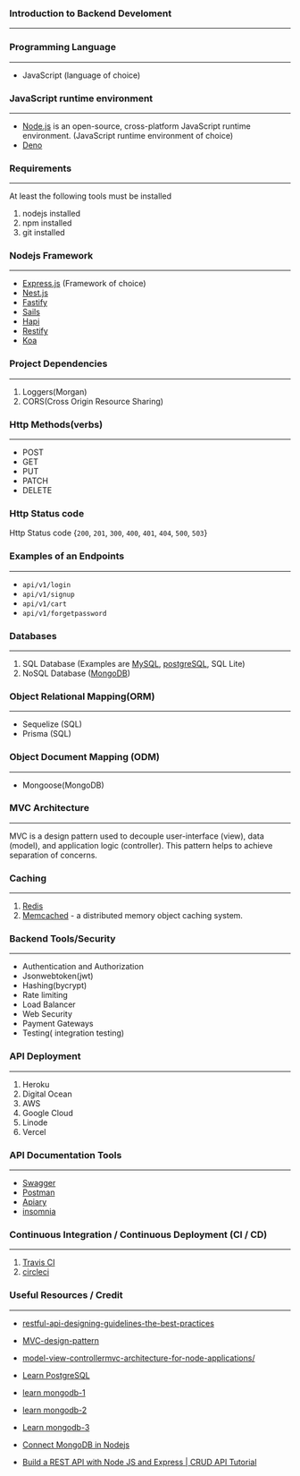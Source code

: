### Introduction to Backend Develoment
--------------------------------------

### Programming Language
-------------------------
- JavaScript (language of choice)
  
### JavaScript runtime environment
----------------------------------
- [Node.js](https://nodejs.org/en)  is an open-source, cross-platform JavaScript runtime environment. (JavaScript runtime environment of choice)
- [Deno](https://deno.com/runtime)

### Requirements
------------------
At least the following tools must be installed
1. nodejs installed
2. npm installed
3. git installed


### Nodejs Framework
----------------------------------
- [Express.js](https://expressjs.com/) (Framework of choice)
- [Nest.js](https://nestjs.com/)
- [Fastify](https://www.fastify.io/)
- [Sails](https://sailsjs.com/)
- [Hapi](https://hapi.dev/)
- [Restify](http://restify.com/)
- [Koa](https://koajs.com/)

### Project Dependencies
-------------------------
1. Loggers(Morgan)
2. CORS(Cross Origin Resource Sharing)

### Http Methods(verbs)
-------------------
- POST
- GET
- PUT
- PATCH
- DELETE

### Http Status code
Http Status code {`200`, `201`, `300`, `400`, `401`, `404`, `500`, `503`}

### Examples of an Endpoints
----------------------------- 
- `api/v1/login`
- `api/v1/signup`
- `api/v1/cart`
- `api/v1/forgetpassword`

### Databases
--------------
1. SQL Database (Examples are [MySQL](https://dev.mysql.com/doc/), [postgreSQL](https://www.postgresql.org/), SQL Lite)
2. NoSQL Database ([MongoDB](https://www.mongodb.com/))

### Object Relational Mapping(ORM)
---------------------------------------
- Sequelize (SQL)
- Prisma (SQL)

### Object Document Mapping (ODM)
-------------------------------------
- Mongoose(MongoDB)

### MVC Architecture
-----------------------
MVC is a design pattern used to decouple user-interface (view), data (model), and application logic (controller). This pattern helps to achieve separation of concerns.

### Caching
-------------------
1. [Redis](https://redis.io/)
2. [Memcached](https://memcached.org/) - a distributed memory object caching system.

### Backend Tools/Security
---------------------------
- Authentication and Authorization
- Jsonwebtoken(jwt)
- Hashing(bycrypt)
- Rate limiting
- Load Balancer
- Web Security
- Payment Gateways
- Testing( integration testing)
   
### API Deployment
------------------
1. Heroku
2. Digital Ocean
3. AWS
4. Google Cloud
5. Linode
6. Vercel

### API Documentation Tools
----------------------------
- [Swagger](https://swagger.io/)
- [Postman](https://www.postman.com/)
- [Apiary](https://apiary.io/)
- [insomnia](https://docs.insomnia.rest/)

### Continuous Integration / Continuous Deployment (CI / CD)
------------------------------------------------------------
1. [Travis CI](https://www.travis-ci.com/)
2. [circleci](https://circleci.com/)

### Useful Resources / Credit
--------------------------------
- [restful-api-designing-guidelines-the-best-practices](https://hackernoon.com/restful-api-designing-guidelines-the-best-practices-60e1d954e7c9)

- [MVC-design-pattern](https://dotnet.microsoft.com/en-us/apps/aspnet/mvc#:~:text=MVC%20is%20a%20design%20pattern,to%20achieve%20separation%20of%20concerns.)

- [model-view-controllermvc-architecture-for-node-applications/](https://www.geeksforgeeks.org/model-view-controllermvc-architecture-for-node-applications/)

- [Learn PostgreSQL](https://www.postgresqltutorial.com/)

- [learn mongodb-1](https://learn.mongodb.com/learn/course/mongodb-document-model/lesson-1-introduction-to-mongodb/learn)

- [learn mongodb-2](https://learn.mongodb.com/learn/course/mongodb-document-model/lesson-2-the-mongodb-document-model/learn)
- [Learn mongodb-3](https://learn.mongodb.com/learn/course/mongodb-document-model/lesson-3-managing-databases-collections-and-documents-in-atlas-data-explorer/first-lesson)

- [Connect MongoDB in Nodejs](https://learn.mongodb.com/courses/connecting-to-mongodb-in-nodejs)

- [Build a REST API with Node JS and Express | CRUD API Tutorial](https://www.youtube.com/watch?v=l8WPWK9mS5M)

